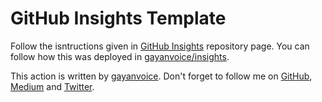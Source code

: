 # GitHub Insights Template

Follow the isntructions given in [GitHub Insights](https://github.com/gayanvoice/github-insights) repository page. You can follow how this was deployed in [gayanvoice/insights](https://github.com/gayanvoice/insights).

This action is written by [gayanvoice](https://github.com/gayanvoice). Don't forget to follow me on [GitHub](https://github.com/gayanvoice), [Medium](https://medium.com/@gayanvoice) and [Twitter](https://twitter.com/gayanvoice).
